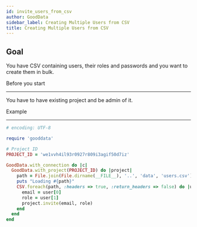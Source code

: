 ```yaml
---
id: invite_users_from_csv
author: GoodData
sidebar_label: Creating Multiple Users from CSV
title: Creating Multiple Users from CSV
---
```


Goal
-------

You have CSV containing users, their roles and passwords and you want to
create them in bulk.

Before you start

-------------

You have to have existing project and be admin of it.

Example

--------


```ruby
# encoding: UTF-8

require 'gooddata'

# Project ID
PROJECT_ID = 'we1vvh4il93r0927r809i3agif50d7iz'

GoodData.with_connection do |c|
  GoodData.with_project(PROJECT_ID) do |project|
    path = File.join(File.dirname(__FILE__), '..', 'data', 'users.csv')
    puts "Loading #{path}"
    CSV.foreach(path, :headers => true, :return_headers => false) do |user|
      email = user[0]
      role = user[1]
      project.invite(email, role)
    end
  end
end
```
